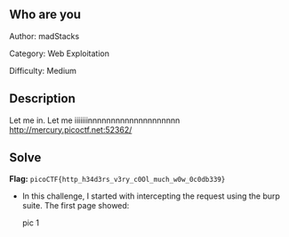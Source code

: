 ## Who are you
Author: madStacks

Category: Web Exploitation

Difficulty: Medium

## Description
Let me in. Let me iiiiiiinnnnnnnnnnnnnnnnnnnn http://mercury.picoctf.net:52362/

## Solve
**Flag:** `picoCTF{http_h34d3rs_v3ry_c0Ol_much_w0w_0c0db339}`

- In this challenge, I started with intercepting the request using the burp suite. The first page showed:

   pic 1
